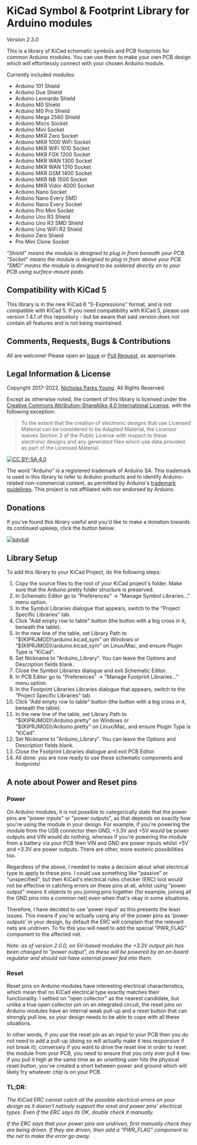 # KiCad Symbol & Footprint Library for Arduino modules
*Version 2.3.0*

This is a library of KiCad schematic symbols and PCB footprints for common Arduino modules. You can use them to make your own PCB design which will effortlessly connect with your chosen Arduino module.

Currently included modules:
- Arduino 101 Shield
- Arduino Due Shield
- Arduino Leonardo Shield
- Arduino M0 Shield
- Arduino M0 Pro Shield
- Arduino Mega 2560 Shield
- Arduino Micro Socket
- Arduino Mini Socket
- Arduino MKR Zero Socket
- Arduino MKR 1000 WiFi Socket
- Arduino MKR WiFi 1010 Socket
- Arduino MKR FOX 1200 Socket
- Arduino MKR WAN 1300 Socket
- Arduino MKR WAN 1310 Socket
- Arduino MKR GSM 1400 Socket
- Arduino MKR NB 1500 Socket
- Arduino MKR Vidor 4000 Socket
- Arduino Nano Socket
- Arduino Nano Every SMD
- Arduino Nano Every Socket
- Arduino Pro Mini Socket
- Arduino Uno R3 Shield
- Arduino Uno R3 SMD Shield
- Arduino Uno WiFi R2 Shield
- Arduino Zero Shield
- Pro Mini Clone Socket

*"Shield" means the module is designed to plug in from beneath your PCB. "Socket" means the module is designed to plug in from above your PCB. "SMD" means the module is designed to be soldered directly on to your PCB using surface-mount pads.*

## Compatibility with KiCad 5
This library is in the new KiCad 6 "S-Expressions" format, and is not compatible with KiCad 5. If you need compatibility with KiCad 5, please use version 1.4.1 of this repository - but be aware that said version does not contain all features and is not being maintained.

## Comments, Requests, Bugs & Contributions
All are welcome!
Please open an [Issue](https://github.com/Alarm-Siren/arduino-kicad-library/issues) or [Pull Request](https://github.com/Alarm-Siren/arduino-kicad-library/pulls), as appropriate.

## Legal Information & License
Copyright 2017-2022, [Nicholas Parks Young](https://github.com/Alarm-Siren). All Rights Reserved.

Except as otherwise noted, the content of this library is licensed under the 
[Creative Commons Attribution-ShareAlike 4.0 International License](https://creativecommons.org/licenses/by-sa/4.0/), with the following exception:
> To the extent that the creation of electronic designs that use Licensed Material can be considered to be Adapted Material, the Licensor waives Section 3 of the Public License with respect to these electronic designs and any generated files which use data provided as part of the Licensed Material.

[![CC BY-SA 4.0](https://licensebuttons.net/l/by-sa/4.0/88x31.png)](https://creativecommons.org/licenses/by-sa/4.0/)

The word "Arduino" is a registered trademark of Arduino SA. This trademark is used in this library to refer to Arduino products and to identify Arduino-related non-commercial content, as permitted by Arduino's [trademark guidelines](https://www.arduino.cc/en/trademark). This project is not affiliated with nor endorsed by Arduino.

## Donations

If you've found this library useful and you'd like to make a donation towards its continued upkeep, click the button below:

[![paypal](https://www.paypalobjects.com/en_GB/i/btn/btn_donate_LG.gif)](https://www.paypal.com/cgi-bin/webscr?cmd=_s-xclick&hosted_button_id=UX25HM4CZFFWW)

## Library Setup
To add this library to your KiCad Project, do the following steps:
1. Copy the source files to the root of your KiCad project's folder. Make sure that the Arduino.pretty folder structure is preserved.
2. In Schematic Editor go to "Preferences" -> "Manage Symbol Libraries..." menu option.
3. In the Symbol Libraries dialogue that appears, switch to the "Project Specific Libraries" tab.
4. Click "Add empty row to table" button (the button with a big cross in it, beneath the table).
5. In the new line of the table, set Library Path to "${KIPRJMOD}\arduino.kicad_sym" on Windows or "${KIPRJMOD}/arduino.kicad_sym" on Linux/Mac, and ensure Plugin Type is "KiCad".
6. Set Nickname to "Arduino_Library". You can leave the Options and Description fields blank.
7. Close the Symbol Libraries dialogue and exit Schematic Editor.
8. In PCB Editor go to "Preferences" -> "Manage Footprint Libraries..." menu option.
9. In the Footprint Libraries Libraries dialogue that appears, switch to the "Project Specific Libraries" tab.
10. Click "Add empty row to table" button (the button with a big cross in it, beneath the table).
11. In the new line of the table, set Library Path to "${KIPRJMOD}\Arduino.pretty" on Windows or "${KIPRJMOD}/Arduino.pretty" on Linux/Mac, and ensure Plugin Type is "KiCad".
12. Set Nickname to "Arduino_Library". You can leave the Options and Description fields blank.
13. Close the Footprint Libraries dialogue and exit PCB Editor.
14. All done: you are now ready to use these schematic components and footprints!

## A note about Power and Reset pins

### Power
On Arduino modules, it is not possible to categorically state that the power pins are "power inputs" or "power outputs", as that depends on exactly how you're using the module in your design. For example, if you're powering the module from the USB connector then GND, +3.3V and +5V would be power outputs and VIN would do nothing, whereas if you're powering the module from a battery via your PCB then VIN and GND are power inputs whilst +5V and +3.3V are power outputs. There are other, more esoteric possibilities too.

Regardless of the above, I needed to make a decision about what electrical type to apply to these pins. I could use something like "passive" or "unspecified", but then KiCad's electrical rules checker (ERC) tool would not be effective in catching errors on these pins at all, whilst using "power output" means it objects to you joining pins together (for example, joining all the GND pins into a common net) even when that's okay in some situations.

Therefore, I have decided to use 'power input' as this presents the least issues. This means if you're actually using any of the power pins as 'power outputs' in your design, by default the ERC will complain that the relevant nets are undriven. To fix this you will need to add the special "PWR_FLAG" component to the affected net.

*Note: as of version 2.0.0, on 5V-based modules the +3.3V output pin has been changed to "power output", as these will be powered by an on-board regulator and should not have external power fed into them.*

### Reset
Reset pins on Arduino modules have interesting electrical characteristics, which mean that no KiCad electrical type exactly matches their functionality. I settled on "open collector" as the nearest candidate, but unlike a true open collector pin on an integrated circuit, the reset pins on Arduino modules have an internal weak pull-up and a reset button that can strongly pull low, so your design needs to be able to cope with all these situations.

In other words, if you use the reset pin as an input to your PCB then you do not need to add a pull-up (doing so will actually make it less responsive if not break it); conversely if you want to drive the reset line in order to reset the module from your PCB, you need to ensure that you only ever pull it low: if you pull it high at the same time as an unwitting user hits the physical reset button, you've created a short between power and ground which will likely fry whatever chip is on your PCB.

### TL;DR:

*The KiCad ERC cannot catch all the possible electrical errors on your design as it doesn't natively support the reset and power pins' electrical types. Even if the ERC says its OK, double check it manually.*

*If the ERC says that your power pins are undriven, first manually check they are being driven. If they are driven, then add a "PWR_FLAG" component to the net to make the error go away.*

